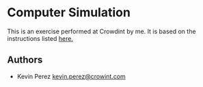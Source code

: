 Computer Simulation
===================
This is an exercise performed at Crowdint by me. It is based on the 
instructions listed [here.](https://gist.github.com/FerPerales/b073363e64824f4553cb)

Authors
-------
* Kevin Perez [kevin.perez@crowint.com](mailto:kevin.perez@crowdint.com)
